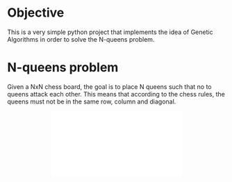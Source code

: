 # Objective
This is a very simple python project that implements the idea of Genetic Algorithms in order to solve the N-queens problem.

# N-queens problem
Given a NxN chess board, the goal is to place N queens such that no to queens attack each other. This means that according to the chess rules, the queens must not be in the same row, column and diagonal.

<p align="center">
  <embed src="./img/conflicts.pdf"/>
</p>
